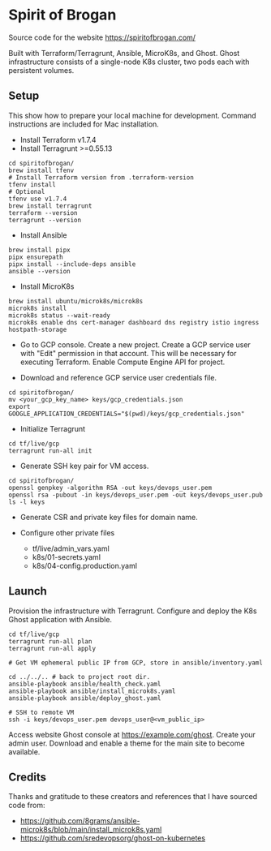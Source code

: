 # Spirit of Brogan

Source code for the website https://spiritofbrogan.com/

Built with Terraform/Terragrunt, Ansible, MicroK8s, and Ghost. Ghost infrastructure consists of a single-node K8s cluster, two pods each with persistent volumes.

## Setup

This show how to prepare your local machine for development. Command instructions are included for Mac installation.

- Install Terraform v1.7.4
- Install Terragrunt >=0.55.13

```
cd spiritofbrogan/
brew install tfenv
# Install Terraform version from .terraform-version
tfenv install
# Optional
tfenv use v1.7.4
brew install terragrunt
terraform --version
terragrunt --version
```

- Install Ansible

```
brew install pipx
pipx ensurepath
pipx install --include-deps ansible
ansible --version
```

- Install MicroK8s

```
brew install ubuntu/microk8s/microk8s
microk8s install
microk8s status --wait-ready
microk8s enable dns cert-manager dashboard dns registry istio ingress hostpath-storage
```

- Go to GCP console. Create a new project. Create a GCP service user with "Edit" permission in that account. This will be necessary for executing Terraform. Enable Compute Engine API for project.

- Download and reference GCP service user credentials file.

```
cd spiritofbrogan/
mv <your_gcp_key_name> keys/gcp_credentials.json
export GOOGLE_APPLICATION_CREDENTIALS="$(pwd)/keys/gcp_credentials.json"
```

- Initialize Terragrunt

```
cd tf/live/gcp
terragrunt run-all init
```

- Generate SSH key pair for VM access.

```
cd spiritofbrogan/
openssl genpkey -algorithm RSA -out keys/devops_user.pem
openssl rsa -pubout -in keys/devops_user.pem -out keys/devops_user.pub
ls -l keys
```

- Generate CSR and private key files for domain name.

- Configure other private files
  - tf/live/admin_vars.yaml
  - k8s/01-secrets.yaml
  - k8s/04-config.production.yaml

## Launch

Provision the infrastructure with Terragrunt. Configure and deploy the K8s Ghost application with Ansible.

```
cd tf/live/gcp
terragrunt run-all plan
terragrunt run-all apply

# Get VM ephemeral public IP from GCP, store in ansible/inventory.yaml

cd ../../.. # back to project root dir.
ansible-playbook ansible/health_check.yaml
ansible-playbook ansible/install_microk8s.yaml
ansible-playbook ansible/deploy_ghost.yaml

# SSH to remote VM
ssh -i keys/devops_user.pem devops_user@<vm_public_ip>
```
Access website Ghost console at https://example.com/ghost. Create your admin user. Download and enable a theme for the main site to become available.

## Credits

Thanks and gratitude to these creators and references that I have sourced code from:
- https://github.com/8grams/ansible-microk8s/blob/main/install_microk8s.yaml
- https://github.com/sredevopsorg/ghost-on-kubernetes